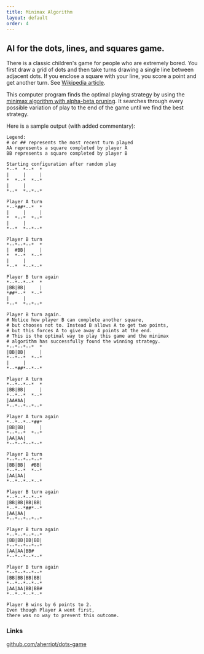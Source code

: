 ```yaml
---
title: Minimax Algorithm
layout: default
order: 4
---
```


## AI for the dots, lines, and squares game.

There is a classic children's game for people who are extremely bored. You first draw a grid of dots and then take turns drawing a single line between adjacent dots. If you enclose a square with your line, you score a point and get another turn. See [Wikipedia article](https://en.wikipedia.org/wiki/Dots_and_Boxes).

This computer program finds the optimal playing strategy by using the [minimax algorithm with alpha-beta pruning](https://en.wikipedia.org/wiki/Alpha%E2%80%93beta_pruning). It searches through every possible variation of play to the end of the game until we find the best strategy.

Here is a sample output (with added commentary):

```
Legend:
# or ## represents the most recent turn played
AA represents a square completed by player A
BB represents a square completed by player B

Starting configuration after random play
*--*  *--*  *
|     |     |
*  *--*  *--*
|     |
*--*  *--*--*

Player A turn
*--*##*--*  *
|     |     |
*  *--*  *--*
|     |
*--*  *--*--*

Player B turn
*--*--*--*  *
|  #BB|     |
*  *--*  *--*
|     |
*--*  *--*--*

Player B turn again
*--*--*--*  *
|BB|BB|     |
*##*--*  *--*
|     |
*--*  *--*--*

Player B turn again.
# Notice how player B can complete another square,
# but chooses not to. Instead B allows A to get two points,
# but this forces A to give away 4 points at the end.
# This is the optimal way to play this game and the minimax
# algorithm has successfully found the winning strategy.
*--*--*--*  *
|BB|BB|     |
*--*--*  *--*
|     |
*--*##*--*--*

Player A turn
*--*--*--*  *
|BB|BB|     |
*--*--*  *--*
|AA#AA|
*--*--*--*--*

Player A turn again
*--*--*--*##*
|BB|BB|     |
*--*--*  *--*
|AA|AA|
*--*--*--*--*

Player B turn
*--*--*--*--*
|BB|BB|  #BB|
*--*--*  *--*
|AA|AA|
*--*--*--*--*

Player B turn again
*--*--*--*--*
|BB|BB|BB|BB|
*--*--*##*--*
|AA|AA|
*--*--*--*--*

Player B turn again
*--*--*--*--*
|BB|BB|BB|BB|
*--*--*--*--*
|AA|AA|BB#
*--*--*--*--*

Player B turn again
*--*--*--*--*
|BB|BB|BB|BB|
*--*--*--*--*
|AA|AA|BB|BB#
*--*--*--*--*

Player B wins by 6 points to 2.
Even though Player A went first,
there was no way to prevent this outcome.
```

### Links
[github.com/aherriot/dots-game](https://github.com/aherriot/dots-game)